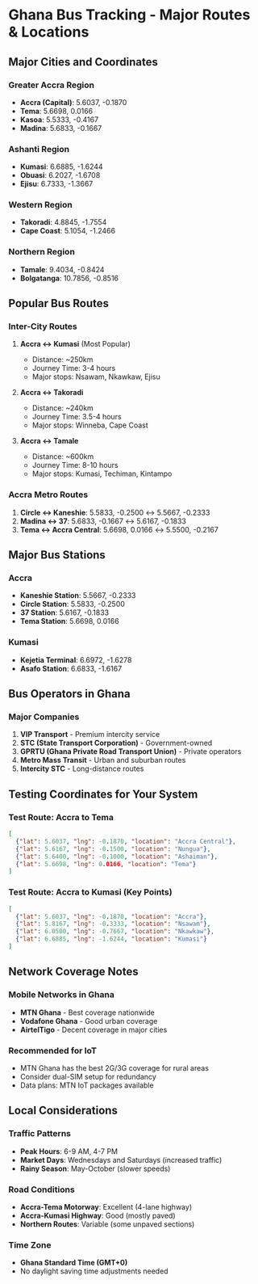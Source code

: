 # Ghana Bus Tracking - Major Routes & Locations

## Major Cities and Coordinates

### Greater Accra Region
- **Accra (Capital)**: 5.6037, -0.1870
- **Tema**: 5.6698, 0.0166
- **Kasoa**: 5.5333, -0.4167
- **Madina**: 5.6833, -0.1667

### Ashanti Region
- **Kumasi**: 6.6885, -1.6244
- **Obuasi**: 6.2027, -1.6708
- **Ejisu**: 6.7333, -1.3667

### Western Region
- **Takoradi**: 4.8845, -1.7554
- **Cape Coast**: 5.1054, -1.2466

### Northern Region
- **Tamale**: 9.4034, -0.8424
- **Bolgatanga**: 10.7856, -0.8516

## Popular Bus Routes

### Inter-City Routes
1. **Accra ↔ Kumasi** (Most Popular)
   - Distance: ~250km
   - Journey Time: 3-4 hours
   - Major stops: Nsawam, Nkawkaw, Ejisu

2. **Accra ↔ Takoradi**
   - Distance: ~240km
   - Journey Time: 3.5-4 hours
   - Major stops: Winneba, Cape Coast

3. **Accra ↔ Tamale**
   - Distance: ~600km
   - Journey Time: 8-10 hours
   - Major stops: Kumasi, Techiman, Kintampo

### Accra Metro Routes
1. **Circle ↔ Kaneshie**: 5.5833, -0.2500 ↔ 5.5667, -0.2333
2. **Madina ↔ 37**: 5.6833, -0.1667 ↔ 5.6167, -0.1833
3. **Tema ↔ Accra Central**: 5.6698, 0.0166 ↔ 5.5500, -0.2167

## Major Bus Stations

### Accra
- **Kaneshie Station**: 5.5667, -0.2333
- **Circle Station**: 5.5833, -0.2500
- **37 Station**: 5.6167, -0.1833
- **Tema Station**: 5.6698, 0.0166

### Kumasi
- **Kejetia Terminal**: 6.6972, -1.6278
- **Asafo Station**: 6.6833, -1.6167

## Bus Operators in Ghana

### Major Companies
1. **VIP Transport** - Premium intercity service
2. **STC (State Transport Corporation)** - Government-owned
3. **GPRTU (Ghana Private Road Transport Union)** - Private operators
4. **Metro Mass Transit** - Urban and suburban routes
5. **Intercity STC** - Long-distance routes

## Testing Coordinates for Your System

### Test Route: Accra to Tema
```json
[
  {"lat": 5.6037, "lng": -0.1870, "location": "Accra Central"},
  {"lat": 5.6167, "lng": -0.1500, "location": "Nungua"},
  {"lat": 5.6400, "lng": -0.1000, "location": "Ashaiman"},
  {"lat": 5.6698, "lng": 0.0166, "location": "Tema"}
]
```

### Test Route: Accra to Kumasi (Key Points)
```json
[
  {"lat": 5.6037, "lng": -0.1870, "location": "Accra"},
  {"lat": 5.8167, "lng": -0.3333, "location": "Nsawam"},
  {"lat": 6.0500, "lng": -0.7667, "location": "Nkawkaw"},
  {"lat": 6.6885, "lng": -1.6244, "location": "Kumasi"}
]
```

## Network Coverage Notes

### Mobile Networks in Ghana
- **MTN Ghana** - Best coverage nationwide
- **Vodafone Ghana** - Good urban coverage
- **AirtelTigo** - Decent coverage in major cities

### Recommended for IoT
- MTN Ghana has the best 2G/3G coverage for rural areas
- Consider dual-SIM setup for redundancy
- Data plans: MTN IoT packages available

## Local Considerations

### Traffic Patterns
- **Peak Hours**: 6-9 AM, 4-7 PM
- **Market Days**: Wednesdays and Saturdays (increased traffic)
- **Rainy Season**: May-October (slower speeds)

### Road Conditions
- **Accra-Tema Motorway**: Excellent (4-lane highway)
- **Accra-Kumasi Highway**: Good (mostly paved)
- **Northern Routes**: Variable (some unpaved sections)

### Time Zone
- **Ghana Standard Time (GMT+0)**
- No daylight saving time adjustments needed